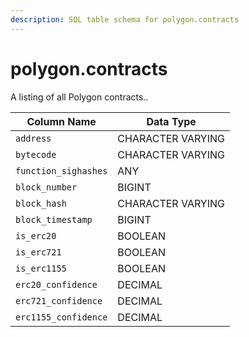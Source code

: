 ```yaml
---
description: SQL table schema for polygon.contracts
---
```


# polygon.contracts

A listing of all Polygon contracts..

| Column Name          | Data Type         |
| -------------------- | ----------------- |
| `address`            | CHARACTER VARYING |
| `bytecode`           | CHARACTER VARYING |
| `function_sighashes` | ANY               |
| `block_number`       | BIGINT            |
| `block_hash`         | CHARACTER VARYING |
| `block_timestamp`    | BIGINT            |
| `is_erc20`           | BOOLEAN           |
| `is_erc721`          | BOOLEAN           |
| `is_erc1155`         | BOOLEAN           |
| `erc20_confidence`   | DECIMAL           |
| `erc721_confidence`  | DECIMAL           |
| `erc1155_confidence` | DECIMAL           |
